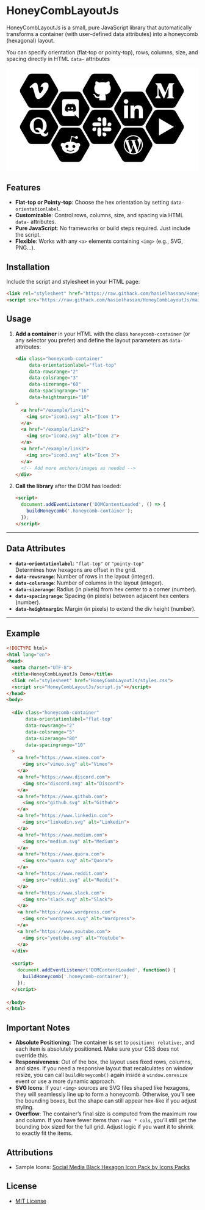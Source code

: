 # HoneyCombLayoutJs

HoneyCombLayoutJs is a small, pure JavaScript library that automatically transforms a container (with user-defined data attributes) into a honeycomb (hexagonal) layout. 

You can specify orientation (flat‐top or pointy‐top), rows, columns, size, and spacing directly in HTML `data-` attributes

![HoneyCombLayoutJs Preview](samples/sample.png)

## Features

- **Flat‐top or Pointy‐top**: Choose the hex orientation by setting `data-orientationlabel`.
- **Customizable**: Control rows, columns, size, and spacing via HTML `data-` attributes.
- **Pure JavaScript**: No frameworks or build steps required. Just include the script.
- **Flexible**: Works with any `<a>` elements containing `<img>` (e.g., SVG, PNG...).

## Installation

Include the script and stylesheet in your HTML page:
   ```html
   <link rel="stylesheet" href="https://raw.githack.com/hasielhassan/HoneyCombLayoutJs/main/styles.css">
   <script src="https://raw.githack.com/hasielhassan/HoneyCombLayoutJs/main/script.js"></script>
   ```

## Usage

1. **Add a container** in your HTML with the class `honeycomb-container` (or any selector you prefer) and define the layout parameters as `data-` attributes:
   ```html
   <div class="honeycomb-container"
        data-orientationlabel="flat-top"
        data-rowsrange="2"
        data-colsrange="3"
        data-sizerange="60"
        data-spacingrange="16"
        data-heightmargin="10"
   >
     <a href="/example/link1">
       <img src="icon1.svg" alt="Icon 1">
     </a>
     <a href="/example/link2">
       <img src="icon2.svg" alt="Icon 2">
     </a>
     <a href="/example/link3">
       <img src="icon3.svg" alt="Icon 3">
     </a>
     <!-- Add more anchors/images as needed -->
   </div>
   ```

2. **Call the library** after the DOM has loaded:
   ```html
   <script>
     document.addEventListener('DOMContentLoaded', () => {
       buildHoneycomb('.honeycomb-container');
     });
   </script>
   ```

---

## Data Attributes

- **`data-orientationlabel`**: `"flat-top"` or `"pointy-top"`  
  Determines how hexagons are offset in the grid.
- **`data-rowsrange`**: Number of rows in the layout (integer).
- **`data-colsrange`**: Number of columns in the layout (integer).
- **`data-sizerange`**: Radius (in pixels) from hex center to a corner (number).
- **`data-spacingrange`**: Spacing (in pixels) between adjacent hex centers (number).
- **`data-heightmargin`**: Margin (in pixels) to extend the div height (number).

---

## Example

```html
<!DOCTYPE html>
<html lang="en">
<head>
  <meta charset="UTF-8">
  <title>HoneyCombLayoutJs Demo</title>
  <link rel="stylesheet" href="HoneyCombLayoutJs/styles.css">
  <script src="HoneyCombLayoutJs/script.js"></script>
</head>
<body>

  <div class="honeycomb-container"
       data-orientationlabel="flat-top"
       data-rowsrange="2"
       data-colsrange="5"
       data-sizerange="80"
       data-spacingrange="10"
  >
    <a href="https://www.vimeo.com">
      <img src="vimeo.svg" alt="Vimeo">
    </a>
    <a href="https://www.discord.com">
      <img src="discord.svg" alt="Discord">
    </a>
    <a href="https://www.github.com">
      <img src="github.svg" alt="Github">
    </a>
    <a href="https://www.linkedin.com">
      <img src="linkedin.svg" alt="Linkedin">
    </a>
    <a href="https://www.medium.com">
      <img src="medium.svg" alt="Medium">
    </a>
    <a href="https://www.quora.com">
      <img src="quora.svg" alt="Quora">
    </a>
    <a href="https://www.reddit.com">
      <img src="reddit.svg" alt="Reddit">
    </a>
    <a href="https://www.slack.com">
      <img src="slack.svg" alt="Slack">
    </a>
    <a href="https://www.wordpress.com">
      <img src="wordpress.svg" alt="Wordpress">
    </a>
    <a href="https://www.youtube.com">
      <img src="youtube.svg" alt="Youtube">
    </a>
  </div>

  <script>
    document.addEventListener('DOMContentLoaded', function() {
      buildHoneycomb('.honeycomb-container');
    });
  </script>

</body>
</html>
```


## Important Notes

- **Absolute Positioning**: The container is set to `position: relative;`, and each item is absolutely positioned. Make sure your CSS does not override this.
- **Responsiveness**: Out of the box, the layout uses fixed rows, columns, and sizes. If you need a responsive layout that recalculates on window resize, you can call `buildHoneycomb()` again inside a `window.onresize` event or use a more dynamic approach.
- **SVG Icons**: If your `<img>` sources are SVG files shaped like hexagons, they will seamlessly line up to form a honeycomb. Otherwise, you’ll see the bounding boxes, but the shape can still appear hex-like if you adjust styling.
- **Overflow**: The container’s final size is computed from the maximum row and column. If you have fewer items than `rows * cols`, you’ll still get the bounding box sized for the full grid. Adjust logic if you want it to shrink to exactly fit the items.

## Attributions

- Sample Icons: <a href="https://www.iconpacks.net/free-icon-pack/free-social-media-black-hexagon-icon-pack-256.html" title="qr-code-scan icons">Social Media Black Hexagon Icon Pack by Icons Packs</a>

## License
- [MIT License](LICENSE)

